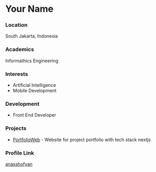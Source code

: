 # Your Name

### Location

South Jakarta, Indonesia

### Academics

Informathics Engineering

### Interests

- Artificial Intelligence
- Mobile Development

### Development

- Front End Developer

### Projects

- [PortfolioWeb](https://github.com/anasshofyanmy-portfolio-nextjs) - Website for project portfolio with tech stack nextjs

### Profile Link

[anasshofyan](https://github.com/anasshofyan)
